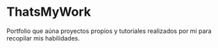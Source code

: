 # ThatsMyWork
Portfolio que aúna proyectos propios y tutoriales realizados por mi para recopilar mis habilidades.
